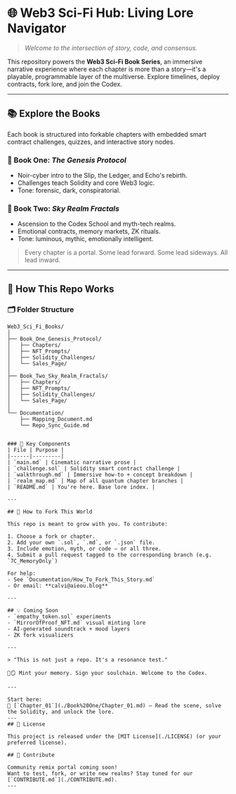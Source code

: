 # 🌐 Web3 Sci-Fi Hub: Living Lore Navigator

> *Welcome to the intersection of story, code, and consensus.*

This repository powers the **Web3 Sci-Fi Book Series**, an immersive narrative experience where each chapter is more than a story—it's a playable, programmable layer of the multiverse. Explore timelines, deploy contracts, fork lore, and join the Codex.

---

## 📚 Explore the Books

Each book is structured into forkable chapters with embedded smart contract challenges, quizzes, and interactive story nodes.

### 📖 Book One: *The Genesis Protocol*
- Noir-cyber intro to the Slip, the Ledger, and Echo's rebirth.
- Challenges teach Solidity and core Web3 logic.
- Tone: forensic, dark, conspiratorial.

### 📖 Book Two: *Sky Realm Fractals*
- Ascension to the Codex School and myth-tech realms.
- Emotional contracts, memory markets, ZK rituals.
- Tone: luminous, mythic, emotionally intelligent.

> Every chapter is a portal. Some lead forward. Some lead sideways. All lead inward.

---

## 🧠 How This Repo Works

### 🗂 Folder Structure
```
Web3_Sci_Fi_Books/
│
├── Book_One_Genesis_Protocol/
│   ├── Chapters/
│   ├── NFT_Prompts/
│   ├── Solidity_Challenges/
│   └── Sales_Page/
│
├── Book_Two_Sky_Realm_Fractals/
│   ├── Chapters/
│   ├── NFT_Prompts/
│   ├── Solidity_Challenges/
│   └── Sales_Page/
│
└── Documentation/
    ├── Mapping_Document.md
    └── Repo_Sync_Guide.md


### 🔗 Key Components
| File | Purpose |
|------|---------|
| `main.md` | Cinematic narrative prose |
| `challenge.sol` | Solidity smart contract challenge |
| `walkthrough.md` | Immersive how-to + concept breakdown |
| `realm_map.md` | Map of all quantum chapter branches |
| `README.md` | You're here. Base lore index. |

---

## 🧬 How to Fork This World

This repo is meant to grow with you. To contribute:

1. Choose a fork or chapter.
2. Add your own `.sol`, `.md`, or `.json` file.
3. Include emotion, myth, or code — or all three.
4. Submit a pull request tagged to the corresponding branch (e.g. `7C_MemoryOnly`)

For help:
- See `Documentation/How_To_Fork_This_Story.md`
- Or email: **calvi@aieou.blog**

---

## 💡 Coming Soon
- `empathy_token.sol` experiments
- `MirrorOfProof_NFT.md` visual minting lore
- AI-generated soundtrack + mood layers
- ZK fork visualizers

---

> "This is not just a repo. It's a resonance test."

🧠🪞 Mint your memory. Sign your soulchain. Welcome to the Codex.

---

Start here:  
🧭 [`Chapter_01`](./Book%20One/Chapter_01.md) – Read the scene, solve the Solidity, and unlock the lore.
---
## 📜 License

This project is released under the [MIT License](./LICENSE) (or your preferred license).

## 🤝 Contribute

Community remix portal coming soon!  
Want to test, fork, or write new realms? Stay tuned for our [`CONTRIBUTE.md`](./CONTRIBUTE.md).
---

